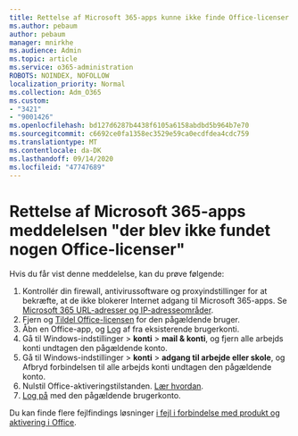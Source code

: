 ```yaml
---
title: Rettelse af Microsoft 365-apps kunne ikke finde Office-licenser knyttet meddelelse
ms.author: pebaum
author: pebaum
manager: mnirkhe
ms.audience: Admin
ms.topic: article
ms.service: o365-administration
ROBOTS: NOINDEX, NOFOLLOW
localization_priority: Normal
ms.collection: Adm_O365
ms.custom:
- "3421"
- "9001426"
ms.openlocfilehash: bd127d6287b4438f6105a6158abdbd5b964b7e70
ms.sourcegitcommit: c6692ce0fa1358ec3529e59ca0ecdfdea4cdc759
ms.translationtype: MT
ms.contentlocale: da-DK
ms.lasthandoff: 09/14/2020
ms.locfileid: "47747689"
---
```

# <a name="fixing-the-microsoft-365-apps-couldnt-find-office-licenses-associated-message"></a>Rettelse af Microsoft 365-apps meddelelsen "der blev ikke fundet nogen Office-licenser"

Hvis du får vist denne meddelelse, kan du prøve følgende:

1. Kontrollér din firewall, antivirussoftware og proxyindstillinger for at bekræfte, at de ikke blokerer Internet adgang til Microsoft 365-apps. Se [Microsoft 365 URL-adresser og IP-adresseområder](https://docs.microsoft.com/office365/enterprise/urls-and-ip-address-ranges).
2. Fjern og [Tildel Office-licensen](https://docs.microsoft.com/microsoft-365/admin/manage/assign-licenses-to-users) for den pågældende bruger. 
3. Åbn en Office-app, og [Log](https://support.office.com/article/5a20dc11-47e9-4b6f-945d-478cb6d92071) af fra eksisterende brugerkonti.
4. Gå til Windows-indstillinger > **konti**  >  **mail & konti**, og fjern alle arbejds konti undtagen den pågældende konto.
5. Gå til Windows-indstillinger > **konti**  >  **adgang til arbejde eller skole**, og Afbryd forbindelsen til alle arbejds konti undtagen den pågældende konto.
6. Nulstil Office-aktiveringstilstanden. [Lær hvordan](https://docs.microsoft.com/office365/troubleshoot/activation/reset-office-365-proplus-activation-state).
7. [Log på](https://support.office.com/article/628ea040-f265-49de-b986-be09c3ebf8a9) med den pågældende brugerkonto.

Du kan finde flere fejlfindings løsninger [i fejl i forbindelse med produkt og aktivering i Office](https://support.office.com/Article/0d23d3c0-c19c-4b2f-9845-5344fedc4380).